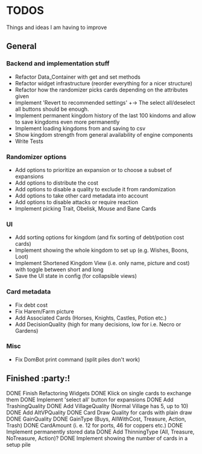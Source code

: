 # TODOS

Things and ideas I am having to improve 

## General

### Backend and implementation stuff

- Refactor Data_Container with get and set methods
- Refactor widget infrastructure (reorder everything for a nicer structure)
- Refactor how the randomizer picks cards depending on the attributes given
- Implement 'Revert to recommended settings' +-> The select all/deselect all buttons should be enough.
- Implement permanent kingdom history of the last 100 kindoms and allow to save kingdoms even more permanently
- Implement loading kingdoms from and saving to csv
- Show kingdom strength from general availability of engine components
- Write Tests

### Randomizer options

- Add options to prioritize an expansion or to choose a subset of expansions
- Add options to distribute the cost
- Add options to disable a quality to exclude it from randomization
- Add options to take other card metadata into account
- Add options to disable attacks or require reaction
- Implement picking Trait, Obelisk, Mouse and Bane Cards

### UI

- Add sorting options for kingdom (and fix sorting of debt/potion cost cards)
- Implement showing the whole kingdom to set up (e.g. Wishes, Boons, Loot)
- Implement Shortened Kingdom View (i.e. only name, picture and cost) with toggle between short and long
- Save the UI state in config (for collapsible views)

### Card metadata

- Fix debt cost
- Fix Harem/Farm picture
- Add Associated Cards (Horses, Knights, Castles, Potion etc.)
- Add DecisionQuality (high for many decisions, low for i.e. Necro or Gardens)

### Misc

- Fix DomBot print command (split piles don't work)

## Finished :party:!

DONE Finish Refactoring Widgets
DONE Klick on single cards to exchange them
DONE Implement 'select all' button for expansions
DONE Add TrashingQuality
DONE Add VillageQuality (Normal Village has 5, up to 10)
DONE Add AltVPQuality
DONE Card Draw Quality for cards with plain draw
DONE GainQuality
DONE GainType (Buys, AllWithCost, Treasure, Action, Trash)
DONE CardAmount (i. e. 12 for ports, 46 for coppers etc.)
DONE Implement permanently stored data
DONE Add ThinningType (All, Treasure, NoTreasure, Action)?
DONE Implement showing the number of cards in a setup pile

